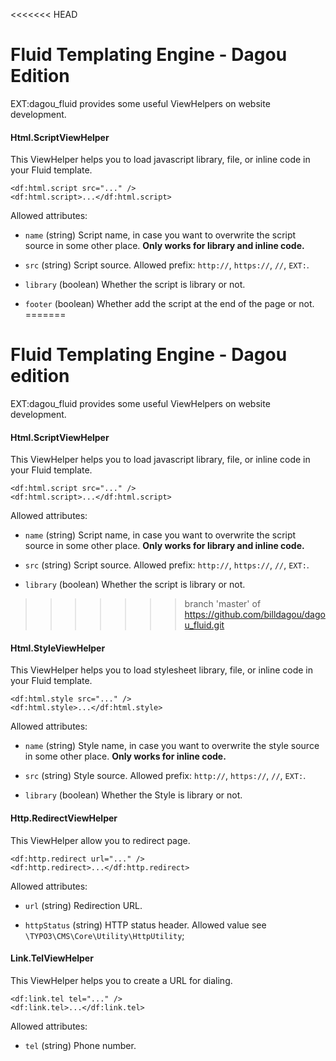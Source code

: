<<<<<<< HEAD
# Fluid Templating Engine - Dagou Edition
EXT:dagou_fluid provides some useful ViewHelpers on website development.

#### Html.ScriptViewHelper
This ViewHelper helps you to load javascript library, file, or inline code in your Fluid template.

	<df:html.script src="..." />
	<df:html.script>...</df:html.script>

Allowed attributes:

- `name` (string)
Script name, in case you want to overwrite the script source in some other place. **Only works for library and inline code.**

- `src` (string)
Script source. Allowed prefix: `http://`, `https://`, `//`, `EXT:`.

- `library` (boolean)
Whether the script is library or not.

- `footer` (boolean)
Whether add the script at the end of the page or not.
=======
# Fluid Templating Engine - Dagou edition
EXT:dagou_fluid provides some useful ViewHelpers on website development.

#### Html.ScriptViewHelper
This ViewHelper helps you to load javascript library, file, or inline code in your Fluid template.

	<df:html.script src="..." />
	<df:html.script>...</df:html.script>

Allowed attributes:

- `name` (string)
Script name, in case you want to overwrite the script source in some other place. **Only works for library and inline code.**

- `src` (string)
Script source. Allowed prefix: `http://`, `https://`, `//`, `EXT:`.

- `library` (boolean)
Whether the script is library or not.
>>>>>>> branch 'master' of https://github.com/billdagou/dagou_fluid.git

#### Html.StyleViewHelper
This ViewHelper helps you to load stylesheet library, file, or inline code in your Fluid template.

	<df:html.style src="..." />
	<df:html.style>...</df:html.style>

Allowed attributes:

- `name` (string)
Style name, in case you want to overwrite the style source in some other place. **Only works for inline code.**

- `src` (string)
Style source. Allowed prefix: `http://`, `https://`, `//`, `EXT:`.

- `library` (boolean)
Whether the Style is library or not.

#### Http.RedirectViewHelper
This ViewHelper allow you to redirect page.

	<df:http.redirect url="..." />
	<df:http.redirect>...</df:http.redirect>

Allowed attributes:

- `url` (string)
Redirection URL.

- `httpStatus` (string)
HTTP status header. Allowed value see `\TYPO3\CMS\Core\Utility\HttpUtility`;

#### Link.TelViewHelper
This ViewHelper helps you to create a URL for dialing.

	<df:link.tel tel="..." />
	<df:link.tel>...</df:link.tel>

Allowed attributes:

- `tel` (string)
Phone number.